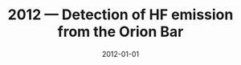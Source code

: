 ---
title: "2012 &mdash; Detection of HF emission from the Orion Bar"
collection: publications
refereed: 'yes'
permalink: \publication\2012-01-01-Detection-of-HF-emission-from-the-Orion-Bar
date: "2012-01-01"
venue: "Astronomy &amp; Astrophysics"
paperurl: 
link: "https://ui.adsabs.harvard.edu/abs/2012A&A...537L..10V"
citation: "van der Tak, F. F. S.; Ossenkopf, V.; Nagy, Z.; Faure, A.; Röllig, M.; Bergin, E. A., Astronomy &amp; Astrophysics, Volume 537, id.L10, 4 pp."
---